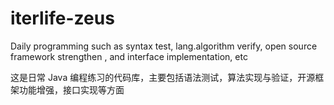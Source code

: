 # iterlife-zeus
Daily programming such as syntax test, lang.algorithm verify, open source framework strengthen , and interface implementation, etc

这是日常 Java 编程练习的代码库，主要包括语法测试，算法实现与验证，开源框架功能增强，接口实现等方面
